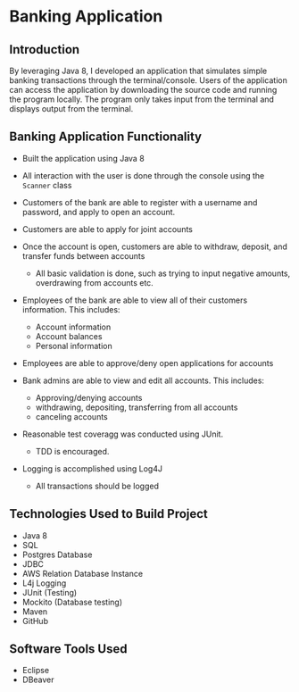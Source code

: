 # Banking Application

## Introduction
By leveraging Java 8, I developed an application that simulates simple banking transactions through the terminal/console. Users of the application can access the application by downloading the source code and running the program locally. The program only takes input from the terminal and displays output from the terminal.

## Banking Application Functionality
*	Built the application using Java 8
*	All interaction with the user is done through the console using the `Scanner` class
*	Customers of the bank are able to register with a username and password, and apply to open an account. 
*	Customers are able to apply for joint accounts

*	Once the account is open, customers are able to withdraw, deposit, and transfer funds between accounts
    * All basic validation is done, such as trying to input negative amounts, overdrawing from accounts etc.
    
*	Employees of the bank are able to view all of their customers information. This includes:
    * Account information
    * Account balances
    * Personal information
    
*	Employees are able to approve/deny open applications for accounts

*	Bank admins are able to view and edit all accounts. This includes:
    * Approving/denying accounts
    * withdrawing, depositing, transferring from all accounts
    * canceling accounts
    
*	Reasonable test coveragg was conducted using JUnit.
    * TDD is encouraged.
    
*	Logging is accomplished using Log4J
    * All transactions should be logged


## Technologies Used to Build Project
* Java 8
* SQL
* Postgres Database
* JDBC
* AWS Relation Database Instance 
* L4j Logging
* JUnit (Testing)
* Mockito (Database testing)
* Maven
* GitHub


## Software Tools Used
* Eclipse
* DBeaver
